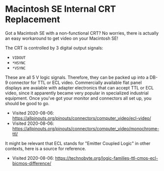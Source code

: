 # Macintosh SE Internal CRT Replacement

Got a Macintosh SE with a non-functional CRT?  No worries, there is
actually an easy workaround to get video on your Macintosh SE!

The CRT is controlled by 3 digital output signals:

* `VIDOUT`
* `*HSYNC`
* `*VSYNC`

These are all 5 V logic signals.  Therefore, they can be packed up
into a DB-9 connector for TTL or ECL video.  Commercially available
flat panel displays are avaiable with adapter electronics that can
accept TTL or ECL video, since it apparently became very popular in
specialized industrial equipment.  Once you've got your monitor and
connectors all set up, you should be good to go.

* Visited 2020-08-06:
  https://allpinouts.org/pinouts/connectors/computer_video/ecl-video/
* Visited 2020-08-06:
  https://allpinouts.org/pinouts/connectors/computer_video/monochrome-ttl/

It might be relevant that ECL stands for "Emitter Coupled Logic" in
other contexts, here is a source for reference.

* Visited 2020-08-06:
  https://technobyte.org/logic-families-ttl-cmos-ecl-bicmos-difference/
